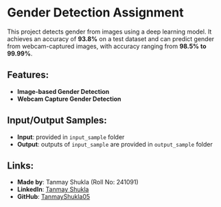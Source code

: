 # Gender Detection Assignment

This project detects gender from images using a deep learning model.
It achieves an accuracy of **93.8%** on a test dataset and can predict gender from webcam-captured images, with accuracy ranging from **98.5% to 99.99%**.

## Features:
- **Image-based Gender Detection**
- **Webcam Capture Gender Detection**

## Input/Output Samples:
- **Input**: provided in `input_sample` folder
- **Output**: outputs of `input_sample` are provided in `output_sample` folder

## Links:
- **Made by**: Tanmay Shukla (Roll No: 241091)
- **LinkedIn**: [Tanmay Shukla](https://www.linkedin.com/in/tanmay-shukla-5018752b1/)
- **GitHub**: [TanmayShukla05](https://github.com/TanmayShukla05)
